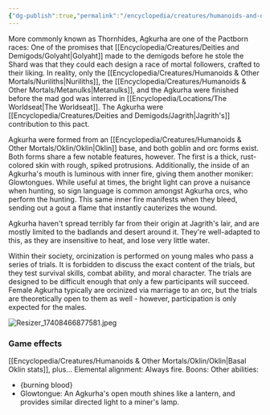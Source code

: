 ```yaml
---
{"dg-publish":true,"permalink":"/encyclopedia/creatures/humanoids-and-other-mortals/oklin/agkurha/","tags":["incomplete"]}
---
```


More commonly known as Thornhides, Agkurha are one of the Pactborn races: One of the promises that [[Encyclopedia/Creatures/Deities and Demigods/Golyaht\|Golyaht]] made to the demigods before he stole the Shard was that they could each design a race of mortal followers, crafted to their liking. In reality, only the [[Encyclopedia/Creatures/Humanoids & Other Mortals/Nuriliths\|Nuriliths]], the [[Encyclopedia/Creatures/Humanoids & Other Mortals/Metanulks\|Metanulks]], and the Agkurha were finished before the mad god was interred in [[Encyclopedia/Locations/The Worldseat\|The Worldseat]]. The Agkurha were [[Encyclopedia/Creatures/Deities and Demigods/Jagrith\|Jagrith's]] contribution to this pact.

Agkurha were formed from an [[Encyclopedia/Creatures/Humanoids & Other Mortals/Oklin/Oklin\|Oklin]] base, and both goblin and orc forms exist. Both forms share a few notable features, however. The first is a thick, rust-colored skin with rough, spiked protrusions. Additionally, the inside of an Agkurha's mouth is luminous with inner fire, giving them another moniker: Glowtongues. While useful at times, the bright light can prove a nuisance when hunting, so sign language is common amongst Agkurha orcs, who perform the hunting. This same inner fire manifests when they bleed, sending out a gout a flame that instantly cauterizes the wound.

Agkurha haven't spread terribly far from their origin at Jagrith's lair, and are mostly limited to the badlands and desert around it. They're well-adapted to this, as they are insensitive to heat, and lose very little water.

Within their society, orcinization is performed on young males who pass a series of trials. It is forbidden to discuss the exact content of the trials, but they test survival skills, combat ability, and moral character. The trials are designed to be difficult enough that only a few participants will succeed. Female Agkurha typically are orcinized via marriage to an orc, but the trials are theoretically open to them as well - however, participation is only expected for the males.

![Resizer_17408466877581.jpeg](/img/user/Resizer_17408466877581.jpeg)

### Game effects
[[Encyclopedia/Creatures/Humanoids & Other Mortals/Oklin/Oklin\|Basal Oklin stats]], plus...
Elemental alignment: Always fire.
Boons: 
Other abilities: 
- {burning blood}
- Glowtongue: An Agkurha's open mouth shines like a lantern, and provides similar directed light to a miner's lamp.